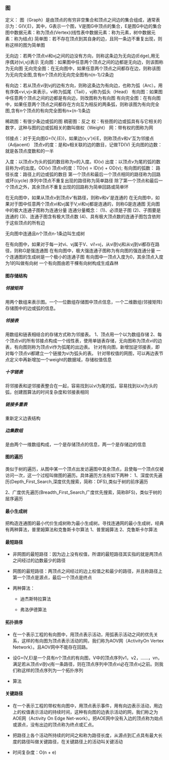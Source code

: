 ### 图

定义：
图（Graph）是由顶点的有穷非空集合和顶点之间边的集合组成，通常表示为：G(V,E)，其中，G表示一个图，V是图G中顶点的集合，E是图G中边的集合
图中数据元素：称为顶点(Vertex)(线性表中数据元素：称为元素，树中数据元素：称为结点)
简单图：若不存在顶点到其自身的边，且同一条边不重复出现，则称这样的图为简单图

无向边：若两个顶点vi和vj之间的边没有方向，则称这条边为无向边(Edge),用无序偶对(vi,vj)表示
无向图：如果图中任意两个顶点之间的边都是无向边，则该图称为无向图
无向完全图：在无向图中，如果任意两个顶点之间都存在边，则称该图为无向完全图,含有n个顶点的无向完全图有n(n-1)/2条边

有向边：若从顶点vi到vj的边有方向，则称这条边为有向边，也称为弧（Arc）。用有序偶\<vi,vj\>来表示，vi称为弧尾（Tail），vj称为弧头（Head）
有向图：如果图中任意两个顶点之间的边都是有向边，则改图称为有向图
有向完全图：在有向图中，如果任意两个顶点之间都存在方向互为相反的两条弧，则称该图为有向完全图,含有n个顶点的有向完全图有n×(n-1)条边

稀疏图：有很少条边或弧的图
稠密图：反之
权：有些图的边或弧具有与它相关的数字，这种与图的边或弧相关的数叫做权（Weight）
网：带有权的图称为网

邻接点：对于无向图G=(V,{E})，如果边(v,v')∈E，则称顶点v和v'互为邻接点（Adjacent）
顶点v的度：是和v相关联的边的数目，记做TD(V)
无向图的边数：就是各顶点度数和的一半

入度：以顶点v为头的弧的数目称为v的入度。ID(v)
出度：以顶点v为尾的弧的数目称为v的出度。OD(v)
顶点v的度：TD(v) = ID(v) + OD(v);
有向图的弧数：
路径长度：路径上的边或弧的数目
第一个顶点和最后一个顶点相同的路径称为回路或环(cycle)
序列中顶点不重复出现的路径称为简单路径
除了第一个顶点和最后一个顶点之外，其余顶点不重复出现的回路称为简单回路或简单环

在无向图中，如果从顶点v到顶点v‘有路径，则称v和v'是连通的
在无向图中，如果对于图中任意两个顶点vi和vj属于V,vi和vj都是连通的，则称G是连通图
无向图中的极大连通子图称为连通分量
连通分量概念：
(1)、必须是子图
(2)、子图要是连通的
(3)、连通子图含有极大顶点数
(4)、具有极大顶点数的连通子图包含依附于这些顶点的所有边

无向图中连通且n个顶点n-1条边叫生成树

在有向图中，如果对于每一对vi、vj属于V、vi!=vj，从vi到vj和从vj到vi都存在路径，则称G是强连通图
在有向图中，极大强连通子图称为有向图的强连通分量
一个连通图的生成树是一个极小的连通子图
有向图中一顶点入度为0，其余顶点入度为1的叫做有向树
一个有向图由若干棵有向树构成生成森林

#### 图存储结构

##### 邻接矩阵

用两个数组来表示图。一个一位数组存储图中顶点信息，一个二维数组(邻接矩阵)存储图中的边或弧的信息。

##### 邻接表

用数组和链表相结合的存储方式称为邻接表。
1、顶点用一个以为数组存储
2、每个顶点vi的所有邻接点构成一个线性表，使用单链表存储，无向图称为顶点vi的边表，有向图则称为顶点vi作为弧尾的出边表。
针对有向图，新增加逆邻接表，即对每个顶点vi都建立一个链接为vi为弧头的表。
针对带权值的网图，可以再边表节点定义中再新增加一个weight的数据域，存储权值信息

##### 十字链表

将邻接表和逆邻接表整合在一起，容易找到以vi为尾的弧，容易找到以vi为头的弧，创建图算法的时间复杂度和邻接表相同

##### 链接多重表

重新定义边表结构

##### 边集数组

是由两个一维数组构成，一个是存储顶点的信息，两一个是存储边的信息

#### 图的遍历

类似于树的遍历，从图中某一个顶点出发访遍图中其余顶点，且使每一个顶点仅被访问一次，这一个过程叫做图的遍历。具体遍历方法有如下两种：
1、深度优先遍历(Depth_First_Search,深度优先搜索，简称：DFS),类似于树的前序遍历

2、广度优先遍历(Breadth_First_Search,广度优先搜索，简称BFS)，类似于树的层序遍历

#### 最小生成树

把构造连通图的最小代价生成树称为最小生成树。寻找连通网的最小生成树，经典有两种算法，普里姆算法和克鲁斯卡尔算法
1、普里姆算法
2、克鲁斯卡尔算法

#### 最短路径

* 非网图的最短路径：因为边上没有权值，所谓的最短路径其实指的就是两顶点之间经过的边数最少的路径
* 网图的最短路径：两顶点之间经过的边上权值之和最少的路径，并且称路径上第一个顶点是源点，最后一个顶点是终点
* 两种算法：

    - 迪杰斯特拉算法

    
    - 弗洛伊德算法

    

#### 拓扑排序

* 在一个表示工程的有向图中，用顶点表示活动，用弧表示活动之间的优先关系，这样的有向图为顶点表示活动的网，我们称为AOV网（ActivityOn Vertex Network）。且AOV网中不能存在回路。
 
* 设G=(V,E)是一个具有n个顶点的有向图，V中的顶点序列v1，v2，……，vn，满足若从顶点vi到vj有一条路径，则在顶点序列中顶点vi必在顶点vj之前。则我们称这样的顶点序列为一个拓扑序列

* 算法

#### 关键路径

* 在一个表示工程的带权有向图中，用顶点表示事件，用有向边表示活动，用边上的权值表示活动的持续时间，这种有向图的边表示活动的网，我们称之为AOE网（Activity On Edge Net-work）。把AOE网中没有入边的顶点称为始点或源点，没有出边的顶点称为终点或汇点。

* 把路径上各个活动所持续的时间之和称为路径长度，从源点到汇点具有最大长度的路径叫做关键路径，在关键路径上的活动叫关键活动

* 时间复杂度：O(n + e)


